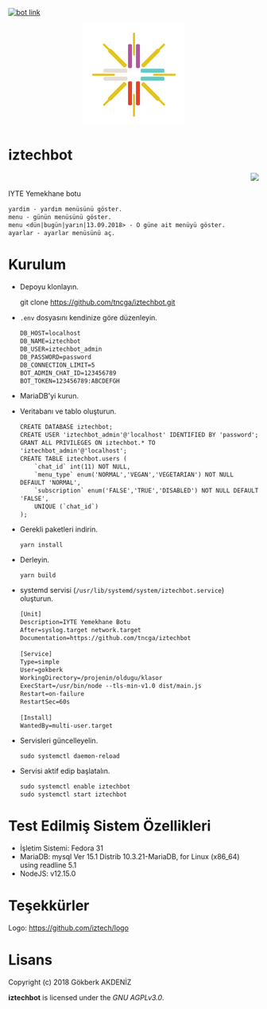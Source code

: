 [![bot link]()]()


<p align="center">
  <img src="https://raw.githubusercontent.com/iztech/logo/master/export/iztech_logo%400%2C1x.png">
</p>

# iztechbot

<p align="right">
  <a href="https://t.me/iztechbot">
  <img src="https://img.shields.io/badge/style-iztechbot-blue.svg?longCache=true&style=for-the-badge&label=Telegram&logo=telegram&link=https://t.me/iztechbot">
  </a>
</p>

IYTE Yemekhane botu

    yardim - yardım menüsünü göster.
    menu - günün menüsünü göster.
    menu <dün|bugün|yarın|13.09.2018> - O güne ait menüyü göster.
    ayarlar - ayarlar menüsünü aç.

# Kurulum
- Depoyu klonlayın.
    
    git clone https://github.com/tncga/iztechbot.git

- `.env` dosyasını kendinize göre düzenleyin.

      DB_HOST=localhost
      DB_NAME=iztechbot
      DB_USER=iztechbot_admin
      DB_PASSWORD=password
      DB_CONNECTION_LIMIT=5
      BOT_ADMIN_CHAT_ID=123456789
      BOT_TOKEN=123456789:ABCDEFGH

- MariaDB'yi kurun.
- Veritabanı ve tablo oluşturun.

      CREATE DATABASE iztechbot;
      CREATE USER 'iztechbot_admin'@'localhost' IDENTIFIED BY 'password';
      GRANT ALL PRIVILEGES ON iztechbot.* TO 'iztechbot_admin'@'localhost';
      CREATE TABLE iztechbot.users (
          `chat_id` int(11) NOT NULL,
          `menu_type` enum('NORMAL','VEGAN','VEGETARIAN') NOT NULL DEFAULT 'NORMAL',
          `subscription` enum('FALSE','TRUE','DISABLED') NOT NULL DEFAULT 'FALSE',
          UNIQUE (`chat_id`)
      );

- Gerekli paketleri indirin.

      yarn install

- Derleyin.

      yarn build

- systemd servisi (`/usr/lib/systemd/system/iztechbot.service`) oluşturun.

      [Unit]
      Description=IYTE Yemekhane Botu
      After=syslog.target network.target
      Documentation=https://github.com/tncga/iztechbot

      [Service]
      Type=simple
      User=gokberk
      WorkingDirectory=/projenin/oldugu/klasor
      ExecStart=/usr/bin/node --tls-min-v1.0 dist/main.js
      Restart=on-failure
      RestartSec=60s

      [Install]
      WantedBy=multi-user.target

- Servisleri güncelleyelin.

      sudo systemctl daemon-reload 

- Servisi aktif edip başlatalın.

      sudo systemctl enable iztechbot 
      sudo systemctl start iztechbot 


# Test Edilmiş Sistem Özellikleri
- İşletim Sistemi: Fedora 31
- MariaDB: mysql  Ver 15.1 Distrib 10.3.21-MariaDB, for Linux (x86_64) using readline 5.1
- NodeJS: v12.15.0

# Teşekkürler
Logo: https://github.com/iztech/logo

# Lisans
Copyright (c) 2018 Gökberk AKDENİZ

**iztechbot** is licensed under the *GNU AGPLv3.0*.
